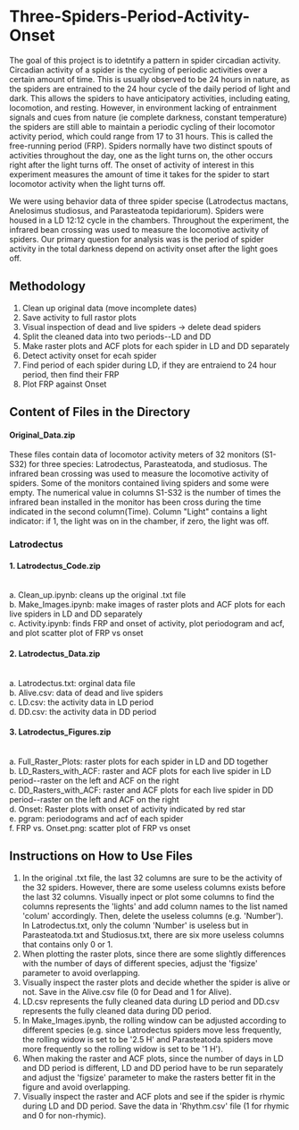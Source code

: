 # Three-Spiders-Period-Activity-Onset
The goal of this project is to idetntify a pattern in spider circadian activity. Circadian activity of a spider is the cycling of periodic activities over a certain amount of time. This is usually observed to be 24 hours in nature, as the spiders are entrained to the 24 hour cycle of the daily period of light and dark. This allows the spiders to have anticipatory activities, including eating, locomotion, and resting. However, in environment lacking of entrainment signals and cues from nature (ie complete darkness, constant temperature) the spiders are still able to maintain a periodic cycling of their locomotor activity period, which could range from 17 to 31 hours. This is called the free-running period (FRP). Spiders normally have two distinct spouts of activities throughout the day, one as the light turns on, the other occurs right after the light turns off. The onset of activity of interest in this experiment measures the amount of time it takes for the spider to start locomotor activity when the light turns off. 

We were using behavior data of three spider specise (Latrodectus mactans, Anelosimus studiosus, and Parasteatoda tepidariorum). Spiders were housed in a LD 12:12 cycle in the chambers. Throughout the experiment, the infrared bean crossing was used to measure the locomotive activity of spiders. Our primary question for analysis was is the period of spider activity in the total darkness depend on activity onset after the light goes off. 

## Methodology
1. Clean up original data (move incomplete dates)
2. Save activity to full rastor plots 
3. Visual inspection of dead and live spiders -> delete dead spiders
4. Split the cleaned data into two periods--LD and DD 
5. Make raster plots and ACF plots for each spider in LD and DD separately
6. Detect activity onset for ecah spider 
7. Find period of each spider during LD, if they are entraiend to 24 hour period, then find their FRP
8. Plot FRP against Onset

## Content of Files in the Directory
#### Original_Data.zip
These files contain data of locomotor activity meters of 32 monitors (S1-S32) for three species: Latrodectus, Parasteatoda, and studiosus.  The infrared bean crossing was used to measure the locomotive activity of spiders. Some of the monitors contained living spiders and some were empty. The numerical value in columns S1-S32 is the number of times the infrared bean installed in the monitor has been cross during the time indicated in the second column(Time). Column "Light" contains a light indicator: if 1, the light was on in the chamber, if zero, the light was off.

### Latrodectus
#### 1. Latrodectus_Code.zip
  <br>a. Clean_up.ipynb: cleans up the original .txt file
  <br>b. Make_Images.ipynb: make images of raster plots and ACF plots for each live spiders in LD and DD separately
  <br>c. Activity.ipynb: finds FRP and onset of activity, plot periodogram and acf, and plot scatter plot of FRP vs onset
#### 2. Latrodectus_Data.zip
  <br>a. Latrodectus.txt: orginal data file
  <br>b. Alive.csv: data of dead and live spiders
  <br>c. LD.csv: the activity data in LD period
  <br>d. DD.csv: the activity data in DD period
#### 3. Latrodectus_Figures.zip
  <br>a. Full_Raster_Plots: raster plots for each spider in LD and DD together
  <br>b. LD_Rasters_with_ACF: raster and ACF plots for each live spider in LD period--raster on the left and ACF on the right
  <br>c. DD_Rasters_with_ACF: raster and ACF plots for each live spider in DD period--raster on the left and ACF on the right
  <br>d. Onset: Raster plots with onset of activity indicated by red star
  <br>e. pgram: periodograms and acf of each spider
  <br>f. FRP vs. Onset.png: scatter plot of FRP vs onset

## Instructions on How to Use Files 
1. In the original .txt file, the last 32 columns are sure to be the activity of the 32 spiders. However, there are some useless columns exists before the last 32 columns. Visually inpect or plot some columns to find the columns represents the 'lights' and add column names to the list named 'colum' accordingly. Then, delete the useless columns (e.g. 'Number'). In Latrodectus.txt, only the column 'Number' is useless but in Parasteatoda.txt and Studiosus.txt, there are six more useless columns that contains only 0 or 1.
2. When plotting the raster plots, since there are some slightly differences with the number of days of different species, adjust the 'figsize' parameter to avoid overlapping.
3. Visually inspect the raster plots and decide whether the spider is alive or not. Save in the Alive.csv file (0 for Dead and 1 for Alive).
4. LD.csv represents the fully cleaned data during LD period and DD.csv represents the fully cleaned data during DD period.
5. In Make_Images.ipynb, the rolling window can be adjusted according to different species (e.g. since Latrodectus spiders move less frequently, the rolling widow is set to be '2.5 H' and Parasteatoda spiders move more frequently so the rolling widow is set to be '1 H').
6. When making the raster and ACF plots, since the number of days in LD and DD period is different, LD and DD period have to be run separately and adjust the 'figsize' parameter to make the rasters better fit in the figure and avoid overlapping.
7. Visually inspect the raster and ACF plots and see if the spider is rhymic during LD and DD period. Save the data in 'Rhythm.csv' file (1 for rhymic and 0 for non-rhymic).
